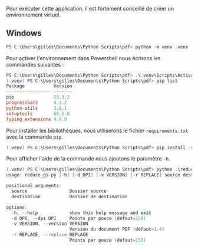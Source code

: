 Pour exécuter cette application, il est fortement conseillé de créer un environnement virtuel.

## Windows

```powershell
PS C:\Users\gilles\Documents\Python Scripts\pdf> python -m venv .venv
```

Pour activer l'environnement dans Powershell nous écrirons les commandes suivantes :

```powershell
PS C:\Users\gilles\Documents\Python Scripts\pdf> .\.venv\Scripts\Activate.ps1
(.venv) PS C:\Users\gilles\Documents\Python Scripts\pdf> pip list
Package           Version
----------------- -------
pip               23.3.2
progressbar2      4.3.2
python-utils      3.8.1
setuptools        65.5.0
typing_extensions 4.9.0
```

Pour installer les bibliothèques, nous utiliserons le fichier `requirements.txt` avec la commande `pip`.

```powershell
(.venv) PS C:\Users\gilles\Documents\Python Scripts\pdf> pip install -r requirements.txt
```

Pour afficher l'aide de la commande nous ajoutons le paramètre `-h`.

```powershell
(.venv) PS C:\Users\gilles\Documents\Python Scripts\pdf> python .\reduce_gs\reduce_gs.py -h
usage: reduce_gs.py [-h] [-d DPI] [-v VERSION] [-r REPLACE] source destination

positional arguments:
  source                Dossier source
  destination           Dossier de destination

options:
  -h, --help            show this help message and exit
  -d DPI, --dpi DPI     Points par pouce (défaut=150)
  -v VERSION, --version VERSION
                        Version du document PDF (défaut=1.4)
  -r REPLACE, --replace REPLACE
                        Points par pouce (défaut=150)
```